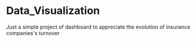 # Data_Visualization
Just a simple project of dashboard to appreciate the evolution of insurance companies's turnover
